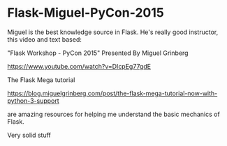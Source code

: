 # Flask-Miguel-PyCon-2015







Miguel is the best knowledge source in Flask. He's really good instructor, this video and text based: 





"Flask Workshop - PyCon 2015" Presented By Miguel Grinberg

https://www.youtube.com/watch?v=DIcpEg77gdE


The Flask Mega tutorial 

https://blog.miguelgrinberg.com/post/the-flask-mega-tutorial-now-with-python-3-support





are amazing resources for helping me understand the basic mechanics of Flask. 

Very solid stuff
